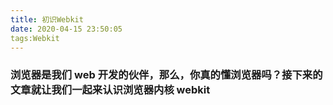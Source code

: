 ```yaml
---
title: 初识Webkit
date: 2020-04-15 23:50:05
tags:Webkit
---
```


### 浏览器是我们 web 开发的伙伴，那么，你真的懂浏览器吗？接下来的文章就让我们一起来认识浏览器内核 webkit
